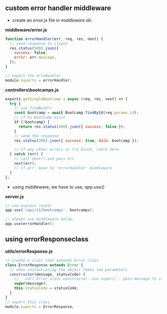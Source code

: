 ## custom error handler middleware

- create an _error.js_ file in _middleware_ dir.

**middleware/error.js**

```javascript
function errorHandler(err, req, res, next) {
  // send response to client
  res.status(500).json({
    success: false,
    error: err.message,
  });
}

// export the erroHandler
module.exports = errorHandler;
```

**controllers\bootcamps.js**

```javascript
exports.getSingleBootcamp = async (req, res, next) => {
  try {
    // use findById()
    const bootcamp = await Bootcamp.findById(req.params.id);
    // if no bootcamp exist
    if (!bootcamp) {
      return res.status(400).json({ success: false });
    }
    // send the response
    res.status(200).json({ success: true, data: bootcamp });

    // if any other errors in try block, catch here
  } catch (err) {
    // call next() and pass err.
    next(err);
    // if err, move to 'errorHandler' middleware
  }
};
```

- using middleware, we have to use, _app.use()_

**server.js**

```javascript
// use express router
app.use('/api/v1/bootcamps', bootcamps);

// always use middleware below,
app.use(errorHandler);
```

## using errorResponseclass

**utils/errorResponse.js**

```javascript
// create a class that extends Error class
class ErrorResponse extends Error {
  // when instantiating the object takes two parameters
  constructor(message, statusCode) {
    //   call Error xlass constructor. use super() - pass message to it.
    super(message);
    this.statusCode = statusCode;
  }
}
// export this class
module.exports = ErrorResponse;
```
